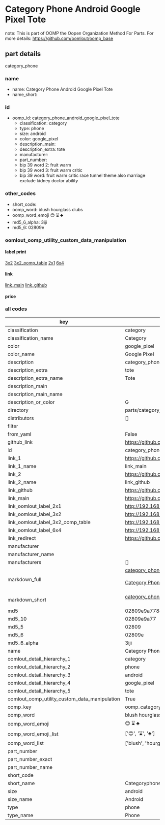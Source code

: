 # Category Phone Android Google Pixel Tote  

note: This is part of OOMP the Oopen Organization Method For Parts. For more details: https://github.com/oomlout/oomp_base

##  part details
  



category_phone



### name
* name: Category Phone Android Google Pixel Tote
* name_short: 
### id
* oomp_id: category_phone_android_google_pixel_tote
  * classification: category
  * type: phone
  * size: android
  * color: google_pixel
  * description_main: 
  * description_extra: tote
  * manufacturer: 
  * part_number: 
  * bip 39 word 2: fruit warm
  * bip 39 word 3: fruit warm critic
  * bip 39 word: fruit warm critic race tunnel theme also marriage exclude kidney doctor ability

### other_codes
* short_code: 
* oomp_word: blush hourglass clubs
* oomp_word_emoji :blush: :hourglass: :clubs:
* md5_6_alpha: 3iji
* md5_6: 02809e






### oomlout_oomp_utility_custom_data_manipulation
#### label print
[3x2](http://192.168.1.245:1112/?label=oomp%203iji)
[3x2_oomp_table](http://192.168.1.108:1112/?label=oomp%203iji)
[2x1](http://192.168.1.242:1112/?label=oomp%203iji)
[6x4](http://192.168.1.55:1112/?label=oomp%203iji)    

#### link

[link_main](https://github.com/oomlout/oomlout_oomp_version_1_messy/tree/main/parts/category_phone_android_google_pixel_tote) [link_github](https://github.com/oomlout/oomlout_oomp_version_1_messy/tree/main/parts/category_phone_android_google_pixel_tote)                             

#### price







### all codes 
| key | value |  
| --- | --- |  
| classification | category |  
| classification_name | Category |  
| color | google_pixel |  
| color_name | Google Pixel |  
| description | category_phone |  
| description_extra | tote |  
| description_extra_name | Tote |  
| description_main |  |  
| description_main_name |  |  
| description_or_color | G  |  
| directory | parts/category_phone_android_google_pixel_tote |  
| distributors | [] |  
| filter |  |  
| from_yaml | False |  
| github_link | https://github.com/oomlout/oomlout_oomp_part_src/tree/main/parts/category_phone_android_google_pixel_tote |  
| id | category_phone_android_google_pixel_tote |  
| link_1 | https://github.com/oomlout/oomlout_oomp_version_1_messy/tree/main/parts/category_phone_android_google_pixel_tote |  
| link_1_name | link_main |  
| link_2 | https://github.com/oomlout/oomlout_oomp_version_1_messy/tree/main/parts/category_phone_android_google_pixel_tote |  
| link_2_name | link_github |  
| link_github | https://github.com/oomlout/oomlout_oomp_version_1_messy/tree/main/parts/category_phone_android_google_pixel_tote |  
| link_main | https://github.com/oomlout/oomlout_oomp_version_1_messy/tree/main/parts/category_phone_android_google_pixel_tote |  
| link_oomlout_label_2x1 | http://192.168.1.242:1112/?label=oomp%203iji |  
| link_oomlout_label_3x2 | http://192.168.1.245:1112/?label=oomp%203iji |  
| link_oomlout_label_3x2_oomp_table | http://192.168.1.108:1112/?label=oomp%203iji |  
| link_oomlout_label_6x4 | http://192.168.1.55:1112/?label=oomp%203iji |  
| link_redirect | https://github.com/oomlout/oomlout_oomp_version_1_messy/tree/main/parts/category_phone_android_google_pixel_tote |  
| manufacturer |  |  
| manufacturer_name |  |  
| manufacturers | [] |  
| markdown_full | [category_phone_android_google_pixel_tote](none)<br>[](none)<br>[Category Phone Android Google Pixel Tote](none)<br><br> |  
| markdown_short | [category_phone_android_google_pixel_tote](none)<br><br> |  
| md5 | 02809e9a778840eb80754b0667bdcaee |  
| md5_10 | 02809e9a77 |  
| md5_5 | 02809 |  
| md5_6 | 02809e |  
| md5_6_alpha | 3iji |  
| name | Category Phone Android Google Pixel Tote |  
| oomlout_detail_hierarchy_1 | category |  
| oomlout_detail_hierarchy_2 | phone |  
| oomlout_detail_hierarchy_3 | android |  
| oomlout_detail_hierarchy_4 | google_pixel |  
| oomlout_detail_hierarchy_5 | tote |  
| oomlout_oomp_utility_custom_data_manipulation | True |  
| oomp_key | oomp_category_phone_android_google_pixel_tote |  
| oomp_word | blush hourglass clubs |  
| oomp_word_emoji | :blush: :hourglass: :clubs: |  
| oomp_word_emoji_list | [':blush:', ':hourglass:', ':clubs:'] |  
| oomp_word_list | ['blush', 'hourglass', 'clubs'] |  
| part_number |  |  
| part_number_exact |  |  
| part_number_name |  |  
| short_code |  |  
| short_name | Categoryphone |  
| size | android |  
| size_name | Android |  
| type | phone |  
| type_name | Phone |  
